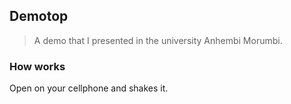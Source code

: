 ## Demotop

> A demo that I presented in the university Anhembi Morumbi.

### How works

Open on your cellphone and shakes it.
